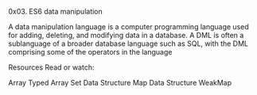 0x03. ES6 data manipulation

A data manipulation language is a computer programming language used for adding, deleting, and modifying data in a database. A DML is often a sublanguage of a broader database language such as SQL, with the DML comprising some of the operators in the language

Resources
Read or watch:

Array
Typed Array
Set Data Structure
Map Data Structure
WeakMap
